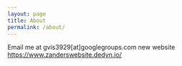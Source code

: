 ```yaml
---
layout: page
title: About
permalink: /about/
---
```


Email me at &#x67;&#x76;&#x69;&#x73;&#x33;&#x39;&#x32;&#x39;&#x5b;&#x61;&#x74;&#x5d;&#x67;&#x6f;&#x6f;&#x67;&#x6c;&#x65;&#x67;&#x72;&#x6f;&#x75;&#x70;&#x73;&#x2e;&#x63;&#x6f;&#x6d; 
new website  https://www.zanderswebsite.dedyn.io/
